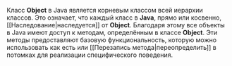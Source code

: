 
Класс **Object** в Java является корневым классом всей иерархии классов. Это означает, что каждый класс в **Java**, прямо или косвенно, [[Наследование|наследуется]] от **Object**. Благодаря этому все объекты в Java имеют доступ к методам, определённым в классе **Object**.
Эти методы предоставляют базовую функциональность, которую можно использовать как есть или [[Перезапись метода|переопределить]] в потомках для реализации специфического поведения.

